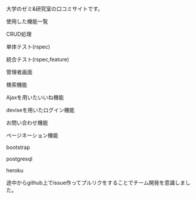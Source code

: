 大学のゼミ&研究室の口コミサイトです。

使用した機能一覧

CRUD処理

単体テスト(rspec)

統合テスト(rspec,feature)

管理者画面

検索機能

Ajaxを用いたいいね機能

deviseを用いたログイン機能

お問い合わせ機能

ページネーション機能

bootstrap

postgresql

heroku

途中からgithub上でissue作ってプルリクをすることでチーム開発を意識しました。